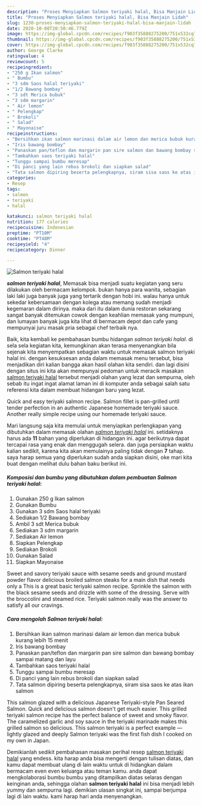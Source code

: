 ```yaml
---
description: "Proses Menyiapkan Salmon teriyaki halal, Bisa Manjain Lidah"
title: "Proses Menyiapkan Salmon teriyaki halal, Bisa Manjain Lidah"
slug: 1230-proses-menyiapkan-salmon-teriyaki-halal-bisa-manjain-lidah
date: 2020-10-08T20:50:46.779Z
image: https://img-global.cpcdn.com/recipes/f903f35888275200/751x532cq70/salmon-teriyaki-halal-foto-resep-utama.jpg
thumbnail: https://img-global.cpcdn.com/recipes/f903f35888275200/751x532cq70/salmon-teriyaki-halal-foto-resep-utama.jpg
cover: https://img-global.cpcdn.com/recipes/f903f35888275200/751x532cq70/salmon-teriyaki-halal-foto-resep-utama.jpg
author: George Clarke
ratingvalue: 4
reviewcount: 5
recipeingredient:
- "250 g Ikan salmon"
- " Bumbu"
- "3 sdm Saos halal teriyaki"
- "1/2 Bawang bombay"
- "3 sdt Merica bubuk"
- "3 sdm margarin"
- " Air lemon"
- " Pelengkap"
- " Brokoli"
- " Salad"
- " Mayonaise"
recipeinstructions:
- "Bersihkan ikan salmon marinasi dalam air lemon dan merica bubuk kurang lebih 15 menit"
- "Iris bawang bombay"
- "Panaskan pan/teflon dan margarin pan sire salmon dan bawang bombay sampai matang dan layu"
- "Tambahkan saos teriyaki halal"
- "Tunggu sampai bumbu meresap"
- "Di panci yang lain rebus brokoli dan siapkan salad"
- "Tata salmon dipiring beserta pelengkapnya, siram sisa saos ke atas ikan salmon"
categories:
- Resep
tags:
- salmon
- teriyaki
- halal

katakunci: salmon teriyaki halal 
nutrition: 177 calories
recipecuisine: Indonesian
preptime: "PT10M"
cooktime: "PT48M"
recipeyield: "4"
recipecategory: Dinner

---
```



![Salmon teriyaki halal](https://img-global.cpcdn.com/recipes/f903f35888275200/751x532cq70/salmon-teriyaki-halal-foto-resep-utama.jpg)

<b><i>salmon teriyaki halal</i></b>, Memasak bisa menjadi suatu kegiatan yang seru dilakukan oleh bermacam kelompok. bukan hanya para wanita, sebagian laki laki juga banyak juga yang tertarik dengan hobi ini. walau hanya untuk sekedar kebersamaan dengan kolega atau memang sudah menjadi kegemaran dalam dirinya. maka dari itu dalam dunia restoran sekarang sangat banyak ditemukan cowok dengan keahlian memasak yang mumpuni, dan lumayan banyak juga kita lihat di bermacam depot dan cafe yang mempunyai juru masak pria sebagai chef terbaik nya.

Baik, kita kembali ke pembahasan bumbu hidangan <i>salmon teriyaki halal</i>. di sela sela kegiatan kita, kemungkinan akan terasa menyenangkan bila sejenak kita menyempatkan sebagian waktu untuk memasak salmon teriyaki halal ini. dengan kesuksesan anda dalam memasak menu tersebut, bisa menjadikan diri kalian bangga akan hasil olahan kita sendiri. dan lagi disini dengan situs ini kita akan mempunyai pedoman untuk meracik masakan <u>salmon teriyaki halal</u> tersebut menjadi olahan yang lezat dan sempurna, oleh sebab itu ingat ingat alamat laman ini di komputer anda sebagai salah satu referensi kita dalam membuat hidangan baru yang lezat.

Quick and easy teriyaki salmon recipe. Salmon fillet is pan-grilled until tender perfection in an authentic Japanese homemade teriyaki sauce. Another really simple recipe using our homemade teriyaki sauce.


Mari langsung saja kita memulai untuk menyiapkan perlengkapan yang dibutuhkan dalam memasak olahan <u><i>salmon teriyaki halal</i></u> ini. setidaknya harus ada <b>11</b> bahan yang diperlukan di hidangan ini. agar berikutnya dapat tercapai rasa yang enak dan menggugah selera. dan juga persiapkan waktu kalian sedikit, karena kita akan memulainya paling tidak dengan <b>7</b> tahap. saya harap semua yang diperlukan sudah anda siapkan disini, oke mari kita buat dengan melihat dulu bahan baku berikut ini.

<!--inarticleads1-->

##### Komposisi dan bumbu yang dibutuhkan dalam pembuatan Salmon teriyaki halal:

1. Gunakan 250 g Ikan salmon
1. Gunakan  Bumbu
1. Gunakan 3 sdm Saos halal teriyaki
1. Sediakan 1/2 Bawang bombay
1. Ambil 3 sdt Merica bubuk
1. Sediakan 3 sdm margarin
1. Sediakan  Air lemon
1. Siapkan  Pelengkap
1. Sediakan  Brokoli
1. Gunakan  Salad
1. Siapkan  Mayonaise


Sweet and savory teriyaki sauce with sesame seeds and ground mustard powder flavor delicious broiled salmon steaks for a main dish that needs only a This is a great basic teriyaki salmon recipe. Sprinkle the salmon with the black sesame seeds and drizzle with some of the dressing. Serve with the broccolini and steamed rice. Teriyaki salmon really was the answer to satisfy all our cravings. 

<!--inarticleads2-->

##### Cara mengolah Salmon teriyaki halal:

1. Bersihkan ikan salmon marinasi dalam air lemon dan merica bubuk kurang lebih 15 menit
1. Iris bawang bombay
1. Panaskan pan/teflon dan margarin pan sire salmon dan bawang bombay sampai matang dan layu
1. Tambahkan saos teriyaki halal
1. Tunggu sampai bumbu meresap
1. Di panci yang lain rebus brokoli dan siapkan salad
1. Tata salmon dipiring beserta pelengkapnya, siram sisa saos ke atas ikan salmon


This salmon glazed with a delicious Japanese Teriyaki-style Pan Seared Salmon. Quick and delicious salmon doesn&#39;t get much easier. This grilled teriyaki salmon recipe has the perfect balance of sweet and smoky flavor. The caramelized garlic and soy sauce in the teriyaki marinade makes this grilled salmon so delicious. This salmon teriyaki is a perfect example — lightly glazed and deeply Salmon teriyaki was the first fish dish I cooked on my own in Japan. 

Demikianlah sedikit pembahasan masakan perihal resep <u>salmon teriyaki halal</u> yang endess. kita harap anda bisa mengerti dengan tulisan diatas, dan kamu dapat membuat ulang di lain waktu untuk di hidangkan dalam bermacam even even keluarga atau teman kamu. anda dapat mengkolaborasi bumbu bumbu yang ditampilkan diatas selaras dengan keinginan anda, sehingga olahan <b>salmon teriyaki halal</b> ini bisa menjadi lebih yummy dan sempurna lagi. demikian ulasan singkat ini, sampai berjumpa lagi di lain waktu. kami harap hari anda menyenangkan.
